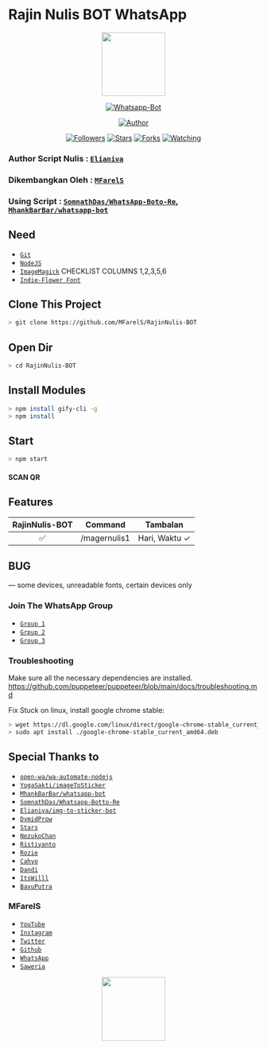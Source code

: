 # Rajin Nulis BOT WhatsApp
<p align="center">
<img src="https://raw.githubusercontent.com/mfarels/RajinNulis-BOT/master/gbr/Farelll.jpg" width="128" height="128"/>
</p>
<p align="center">
<a href="#"><img title="Whatsapp-Bot" src="https://img.shields.io/badge/Whatsapp Bot-green?colorA=%23ff0000&colorB=%23017e40&style=for-the-badge"></a>
</p>
<p align="center">
<a href="https://github.com/MFarelS"><img title="Author" src="https://img.shields.io/badge/Author-MFarelS-red.svg?style=for-the-badge&logo=github"></a>
</p>
<p align="center">
<a href="https://github.com/MFarelS/followers"><img title="Followers" src="https://img.shields.io/github/followers/MFarelS?color=blue&style=flat-square"></a>
<a href="https://github.com/MFarelS/RajinNulis-BOT/stargazers/"><img title="Stars" src="https://img.shields.io/github/stars/MFarelS/RajinNulis-BOT?color=red&style=flat-square"></a>
<a href="https://github.com/MFarelS/RajinNulis-BOT/network/members"><img title="Forks" src="https://img.shields.io/github/forks/MFarelS/RajinNulis-BOT?color=red&style=flat-square"></a>
<a href="https://github.com/MFarelS/RajinNulis-BOT/watchers"><img title="Watching" src="https://img.shields.io/github/watchers/MFarelS/RajinNulis-BOT?label=Watchers&color=blue&style=flat-square"></a>
</p>

### Author Script Nulis : [`Elianiva`](https://github.com/elianiva/img-to-sticker-bot)
### Dikembangkan Oleh : [`MFarelS`](https://github.com/MFarelS/RajinNulis-BOT)
### Using Script : [`SomnathDas/WhatsApp-Boto-Re`](https://github.com/SomnathDas/Whatsapp-Botto-Re), [`MhankBarBar/whatsapp-bot`](https://github.com/mhankbarbar/whatsapp-bot)

## Need
* [`Git`](https://git-scm.com/downloads)
* [`NodeJS`](https://nodejs.org/en/download) 
* [`ImageMagick`](https://imagemagick.org/script/download.php) CHECKLIST COLUMNS 1,2,3,5,6
* [`Indie-Flower Font`](https://fonts.google.com/specimen/Indie+Flower) 

## Clone This Project

```bash
> git clone https://github.com/MFarelS/RajinNulis-BOT
```

## Open Dir

```bash
> cd RajinNulis-BOT
```

## Install Modules

```bash
> npm install gify-cli -g
> npm install
```

## Start

```bash
> npm start
```

#### SCAN QR

## Features

| RajinNulis-BOT |                Command           | Tambalan |
| :-----------: | :--------------------------------: | :------: |
|       ✅       | /magernulis1         | Hari, Waktu ✓ |

## BUG
— some devices, unreadable fonts, certain devices only

### Join The WhatsApp Group
* [`Group 1`](https://chat.whatsapp.com/Gha1RHXtPPf5dW2Z2Yzp5N) 
* [`Grpup 2`](https://chat.whatsapp.com/BQxoDt9OC2aKBPa2QbVrsJ) 
* [`Group 3`](https://chat.whatsapp.com/J8By4OYL6dhKIdvc4wfOUN) 

### Troubleshooting
Make sure all the necessary dependencies are installed.
https://github.com/puppeteer/puppeteer/blob/main/docs/troubleshooting.md

Fix Stuck on linux, install google chrome stable:
```bash
> wget https://dl.google.com/linux/direct/google-chrome-stable_current_amd64.deb
> sudo apt install ./google-chrome-stable_current_amd64.deb
```
## Special Thanks to
* [`open-wa/wa-automate-nodejs`](https://github.com/open-wa/wa-automate-nodejs)
* [`YogaSakti/imageToSticker`](https://github.com/YogaSakti/imageToSticker) 
* [`MhankBarBar/whatsapp-bot`](https://github.com/MhankBarBar/whatsapp-bot) 
* [`SomnathDas/Whatsapp-Botto-Re`](https://github.com/SomnathDas/Whatsapp-Botto-Re)
* [`Elianiva/img-to-sticker-bot`](https://github.com/Elianiva/img-to-sticker-bot) 
* [`DymidProw`](https://youtube.com/c/DymidProw) 
* [`Stars`](https://github.com/bintang73) 
* [`NezukoChan`](https://instagram.com/nezuko.chan.12)
* [`Ristiyanto`](https://github.com/Gimenz) 
* [`Rozie`](https://instagram.com/_rooziee) 
* [`Cahyo`](https://github.com/Cahyo224) 
* [`Dandi`](https://github.com/dandyraka) 
* [`ItsWilll`](https://instagram.com/its.willl_) 
* [`BayuPutra`](https://github.com/bayuputra18) 

### MFarelS
* [`YouTube`](https://https://m.youtube.com/channel/UCYfBSMa1JJbKwD8bNm-etiA) 
* [`Instagram`](https://instagram.com/mfarelsyahtiawan) 
* [`Twitter`](https://twitter.com/MSyahtiawan) 
* [`Github`](https://github.com/MFarelS) 
* [`WhatsApp`](https://wa.me/6281219087237) 
* [`Saweria`](https://saweria.co/donate/MFarelS)


<p align="center">
<img src="https://raw.githubusercontent.com/mfarels/RajinNulis-BOT/master/gbr/Zahraaa.jpg" width="128" height="128"/>
</p>
